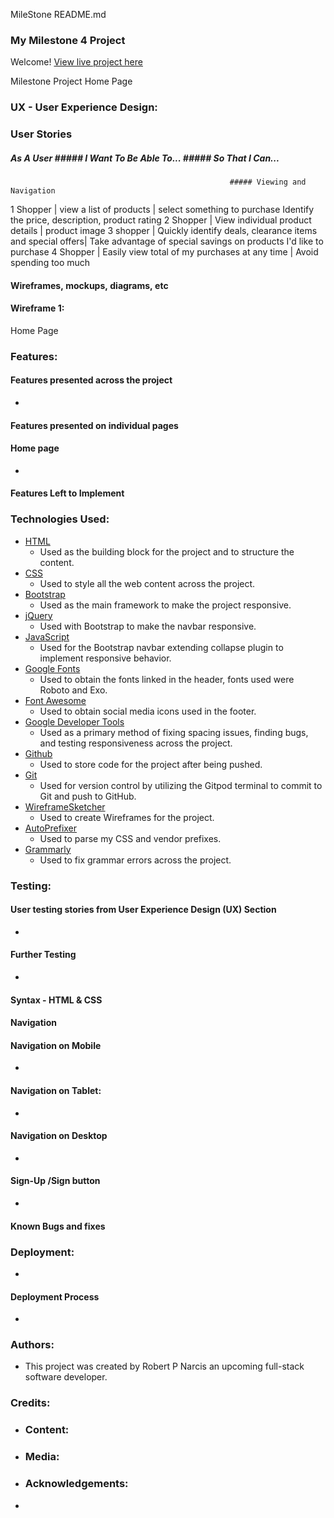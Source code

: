 MileStone README.md

### **My Milestone 4 Project**


Welcome! [View live project here]()

Milestone Project Home Page

### **UX - User Experience Design:**

### User Stories

##### As A User  ##### I Want To Be Able To...                              ##### So That I Can...
                                                     ##### Viewing and Navigation
1 Shopper       | view a list of products                                   | select something to purchase Identify the price, description, product rating
2 Shopper       | View individual product details                           | product image
3 shopper       | Quickly identify deals, clearance items and special offers| Take advantage of special savings on products I'd like to purchase
4 Shopper       | Easily view total of my purchases at any time             | Avoid spending too much

#### Wireframes, mockups, diagrams, etc

#### Wireframe 1:
Home Page 


### **Features:**
#### Features presented across the project
-
#### Features presented on individual pages
#### Home page
-
#### Features Left to Implement
 ### **Technologies Used:**
- [HTML](https://developer.mozilla.org/en-US/docs/Web/HTML)
    - Used as the building block for the project and to structure the content.
- [CSS](https://developer.mozilla.org/en-US/docs/Learn/Getting_started_with_the_web/CSS_basics)
    - Used to style all the web content across the project.
- [Bootstrap](https://getbootstrap.com/)
    - Used as the main framework to make the project responsive.
- [jQuery](https://jquery.com/)
    - Used with Bootstrap to make the navbar responsive.
- [JavaScript](https://www.javascript.com/)
    - Used for the Bootstrap navbar extending collapse plugin to implement responsive behavior.
- [Google Fonts](https://fonts.google.com/)
    - Used to obtain the fonts linked in the header, fonts used were Roboto and Exo.
- [Font Awesome](https://fontawesome.com/)
    - Used to obtain social media icons used in the footer.
- [Google Developer Tools](https://developers.google.com/web/tools/chrome-devtools)
    - Used as a primary method of fixing spacing issues, finding bugs, and testing responsiveness across the project.
- [Github](https://github.com/)
    - Used to store code for the project after being pushed.
- [Git](https://git-scm.com/)
    - Used for version control by utilizing the Gitpod terminal to commit to Git and push to GitHub.
- [WireframeSketcher](https://wireframesketcher.com/)
    - Used to create Wireframes for the project.
- [AutoPrefixer](https://autoprefixer.github.io/)
    - Used to parse my CSS and vendor prefixes.
- [Grammarly](https://app.grammarly.com/)
    - Used to fix grammar errors across the project.    


### **Testing:**

#### User testing stories from User Experience Design (UX) Section
- 
#### Further Testing
-
#### Syntax - HTML & CSS

#### Navigation
#### Navigation on Mobile
-  
#### Navigation on Tablet:
-
#### Navigation on Desktop
- 
#### Sign-Up /Sign button
-
#### Known Bugs and fixes
### **Deployment:**
- 
#### Deployment Process
- 

### **Authors:**
- This project was created by Robert P Narcis an upcoming full-stack software developer.
### **Credits:**
- ### **Content:**
- ### **Media:**
- ### **Acknowledgements:**
-